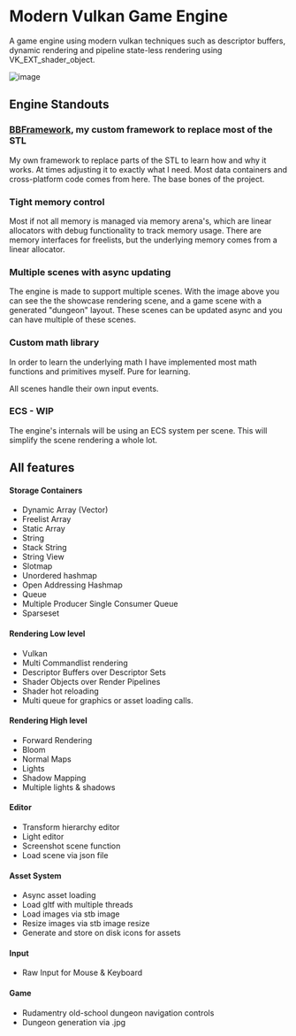 # Modern Vulkan Game Engine
A game engine using modern vulkan techniques such as descriptor buffers, dynamic rendering and pipeline state-less rendering using VK_EXT_shader_object.

![image](https://github.com/user-attachments/assets/ba1c9cf9-fdf8-482c-9c08-d3e0dbcde859)

## Engine Standouts
### [BBFramework](https://github.com/SamBoots/BBFramework/tree/main), my custom framework to replace most of the STL 
My own framework to replace parts of the STL to learn how and why it works. At times adjusting it to exactly what I need. 
Most data containers and cross-platform code comes from here. The base bones of the project.
### Tight memory control
Most if not all memory is managed via memory arena's, which are linear allocators with debug functionality to track memory usage.
There are memory interfaces for freelists, but the underlying memory comes from a linear allocator.
### Multiple scenes with async updating
The engine is made to support multiple scenes. With the image above you can see the the showcase rendering scene, and a game scene with a generated "dungeon" layout.
These scenes can be updated async and you can have multiple of these scenes.
### Custom math library
In order to learn the underlying math I have implemented most math functions and primitives myself. Pure for learning.

All scenes handle their own input events. 

### ECS - WIP
The engine's internals will be using an ECS system per scene. This will simplify the scene rendering a whole lot.

## All features
#### Storage Containers
- Dynamic Array (Vector)
- Freelist Array
- Static Array
- String
- Stack String
- String View
- Slotmap
- Unordered hashmap
- Open Addressing Hashmap
- Queue
- Multiple Producer Single Consumer Queue
- Sparseset
#### Rendering Low level
- Vulkan
- Multi Commandlist rendering
- Descriptor Buffers over Descriptor Sets
- Shader Objects over Render Pipelines
- Shader hot reloading
- Multi queue for graphics or asset loading calls.
#### Rendering High level
- Forward Rendering
- Bloom
- Normal Maps
- Lights
- Shadow Mapping
- Multiple lights & shadows
#### Editor
- Transform hierarchy editor
- Light editor
- Screenshot scene function
- Load scene via json file
#### Asset System
- Async asset loading
- Load gltf with multiple threads
- Load images via stb image
- Resize images via stb image resize
- Generate and store on disk icons for assets
#### Input
- Raw Input for Mouse & Keyboard
#### Game
- Rudamentry old-school dungeon navigation controls
- Dungeon generation via .jpg
